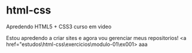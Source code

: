 # html-css
 Apredendo HTML5 + CSS3 curso em video
 
 Estou apredendo a criar sites e agora vou gerenciar meus repositorios!
<a href="estudos\html-css\exercicios\modulo-01\ex001> aaa

